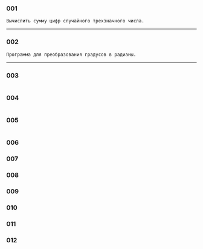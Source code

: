 ### 001

```language
Вычислить сумму цифр случайного трехзначного числа.
```

---

### 002

```language
Программа для преобразования градусов в радианы.
```

---

### 003

```language

```

### 004

```language

```

### 005

```language

```

### 006



### 007



### 008


### 009


### 010

### 011

### 012

